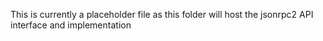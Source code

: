 This is currently a placeholder file as this folder will host the jsonrpc2 API interface and implementation
